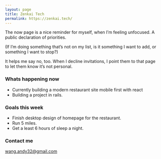 ```yaml
---
layout: page
title: Zenkai Tech
permalink: https://zenkai.tech/
---
```


The now page is a nice reminder for myself, when I’m feeling unfocused. A public declaration of priorities.

(If I’m doing something that’s not on my list, is it something I want to add, or something I want to stop?)

It helps me say no, too. When I decline invitations, I point them to that page to let them know it’s not personal.



### Whats happening now
* Currently building a modern restaurant site mobile first with react
* Building a project in rails.


### Goals this week
* Finish desktop design of homepage for the restaurant.
* Run 5 miles.
* Get a least 6 hours of sleep a night.

### Contact me

[wang.andy32@gmail.com](mailto:wang.andy32@gmail.com)
